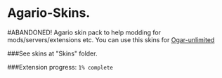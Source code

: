 # Agario-Skins.
#ABANDONED!
Agario skin pack to help modding for mods/servers/extensions etc.
You can use this skins for [Ogar-unlimited](https://github.com/AJS-development/Ogar-unlimited)

###See skins at "Skins" folder.

###Extension progress: ``1% complete``

